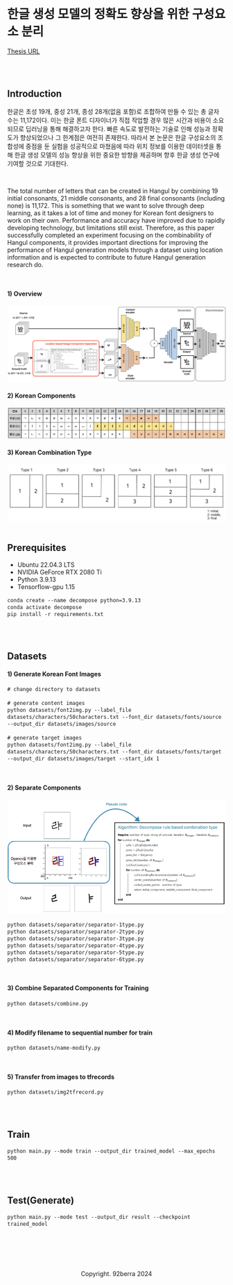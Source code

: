 # 한글 생성 모델의 정확도 향상을 위한 구성요소 분리

<a href="https://oasis.ssu.ac.kr/search/i-discovery/edsker:edsker.000005127591?index=2">Thesis URL </a>

<br/>
<br/>

## Introduction

한글은 초성 19개, 중성 21개, 종성 28개(없음 포함)로 조합하여 만들 수 있는 총 글자 수는 11,172이다. 이는 한글 폰트 디자이너가 직접 작업할 경우 많은 시간과 비용이 소요되므로 딥러닝을 통해 해결하고자 한다. 빠른 속도로 발전하는 기술로 인해 성능과 정확도가 향상되었으나 그 한계점은 여전히 존재한다. 따라서 본 논문은 한글 구성요소의 조합성에 중점을 둔 실험을 성공적으로 마쳤음에 따라 위치 정보를 이용한 데이터셋을 통해 한글 생성 모델의 성능 향상을 위한 중요한 방향을 제공하며 향후 한글 생성 연구에 기여할 것으로 기대한다.

<br/>

The total number of letters that can be created in Hangul by combining 19 initial consonants, 21 middle consonants, and 28 final consonants (including none) is 11,172. This is something that we want to solve through deep learning, as it takes a lot of time and money for Korean font designers to work on their own. Performance and accuracy have improved due to rapidly developing technology, but limitations still exist. Therefore, as this paper successfully completed an experiment focusing on the combinability of Hangul components, it provides important directions for improving the performance of Hangul generation models through a dataset using location information and is expected to contribute to future Hangul generation research do.

<br/>

#### 1) Overview
<img src='assets/Overview.png'/>

<br/>

#### 2) Korean Components
<img src='assets/Components.png'/>

<br/>

#### 3) Korean Combination Type
<img src='assets/6types.png'/>

<br>
<br>

## Prerequisites
* Ubuntu 22.04.3 LTS
* NVIDIA GeForce RTX 2080 Ti 
* Python 3.9.13
* Tensorflow-gpu 1.15

```
conda create --name decompose python=3.9.13
conda activate decompose
pip install -r requirements.txt
```

<br>
<br>

## Datasets

#### 1) Generate Korean Font Images

```
# change directory to datasets

# generate content images
python datasets/font2img.py --label_file datasets/characters/50characters.txt --font_dir datasets/fonts/source --output_dir datasets/images/source

# generate target images
python datasets/font2img.py --label_file datasets/characters/50characters.txt --font_dir datasets/fonts/target --output_dir datasets/images/target --start_idx 1
```

<br>

#### 2) Separate Components

<img src='assets/Separate_B.png'/>

```
python datasets/separator/separator-1type.py
python datasets/separator/separator-2type.py
python datasets/separator/separator-3type.py
python datasets/separator/separator-4type.py
python datasets/separator/separator-5type.py
python datasets/separator/separator-6type.py
```

<br/>

#### 3) Combine Separated Components for Training

```
python datasets/combine.py
```

<br/>

#### 4) Modify filename to sequential number for train

```
python datasets/name-modify.py
```

<br/>

#### 5) Transfer from images to tfrecords

```
python datasets/img2tfrecord.py 
```

<br/>
<br/>

## Train

```
python main.py --mode train --output_dir trained_model --max_epochs 500
```

<br/>
<br/>

## Test(Generate)

```
python main.py --mode test --output_dir result --checkpoint trained_model
```

<br/>
<br/>
<br/>
<br/>
<br/>

<div align='center'>
    Copyright. 92berra 2024
</div>